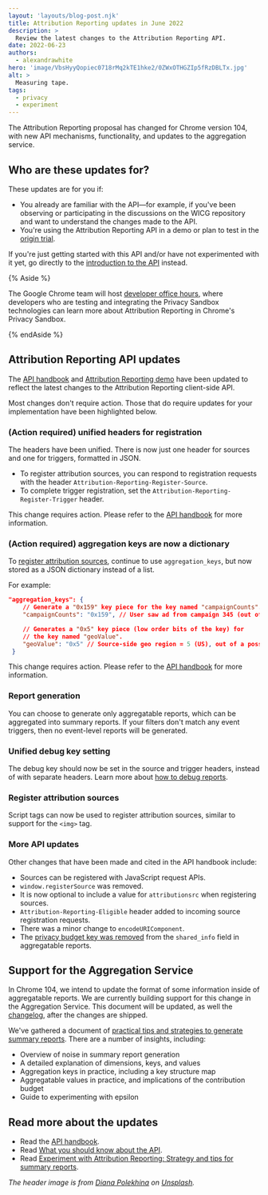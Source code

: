 ```yaml
---
layout: 'layouts/blog-post.njk'
title: Attribution Reporting updates in June 2022
description: >
  Review the latest changes to the Attribution Reporting API.
date: 2022-06-23
authors:
  - alexandrawhite
hero: 'image/VbsHyyQopiec0718rMq2kTE1hke2/0ZWxOTHGZIp5fRzDBLTx.jpg'
alt: >
  Measuring tape.
tags:
  - privacy
  - experiment
---
```


The Attribution Reporting proposal has changed for Chrome version 104, with new API mechanisms, functionality, and updates to the aggregation service.

## Who are these updates for?

These updates are for you if:

*  You already are familiar with the API—for example, if you've been observing
   or participating in the discussions on the WICG repository and want to
   understand the changes made to the API.
*  You're using the Attribution Reporting API in a demo or plan to test in the
   [origin trial](/blog/privacy-sandbox-unified-origin-trial/).

If you're just getting started with this API and/or have not experimented with
it yet, go directly to the [introduction to the
API](/docs/privacy-sandbox/attribution-reporting-introduction/) instead.

{% Aside %}

The Google Chrome team will host [developer office
hours](https://docs.google.com/document/d/14GNexALd7dLBJe-MdLFuAjiZI3EhfNvk8zTs5Ct6nnM/edit?usp=sharing),
where developers who are testing and integrating the Privacy Sandbox
technologies can learn more about Attribution Reporting in Chrome's Privacy
Sandbox.

{% endAside %}

## Attribution Reporting API updates

The [API handbook](https://docs.google.com/document/d/1BXchEk-UMgcr2fpjfXrQ3D8VhTR-COGYS1cwK_nyLfg/edit)
and [Attribution Reporting demo](https://github.com/GoogleChromeLabs/trust-safety-demo/pull/27/files)
have been updated to reflect the latest changes to the Attribution Reporting
client-side API.

Most changes don't require action. Those that do require updates for your
implementation have been highlighted below.

### (Action required) unified headers for registration

The headers have been unified. There is now just one header for sources and one
for triggers, formatted in JSON.

*  To register attribution sources, you can respond to registration requests
   with the header `Attribution-Reporting-Register-Source`. 
*  To complete trigger registration, set the
   `Attribution-Reporting-Register-Trigger` header.

This change requires action. Please refer to the
[API handbook](https://docs.google.com/document/d/1BXchEk-UMgcr2fpjfXrQ3D8VhTR-COGYS1cwK_nyLfg/edit)
for more information.

### (Action required) aggregation keys are now a dictionary

To [register attribution sources](https://github.com/GoogleChromeLabs/trust-safety-demo/blob/f653de6d9562c4c5f5ca04a1c89fd97c5aedce5a/conversion-measurement/adtech/server.js#L118),
continue to use `aggregation_keys`, but now stored as a JSON dictionary instead
of a list.

For example:

```json
"aggregation_keys": {
    // Generate a "0x159" key piece for the key named "campaignCounts".
    "campaignCounts": "0x159", // User saw ad from campaign 345 (out of 511)

    // Generates a "0x5" key piece (low order bits of the key) for 
    // the key named "geoValue".
    "geoValue": "0x5" // Source-side geo region = 5 (US), out of a possible ~100 regions
 }
```

This change requires action. Please refer to the
[API handbook](https://docs.google.com/document/d/1BXchEk-UMgcr2fpjfXrQ3D8VhTR-COGYS1cwK_nyLfg/edit)
for more information.

### Report generation

You can choose to generate only aggregatable reports, which can be aggregated
into summary reports. If your filters don't match any event triggers, then no
event-level reports will be generated.

### Unified debug key setting

The debug key should now be set in the source and trigger headers, instead of
with separate headers. Learn more about [how to debug
reports](https://docs.google.com/document/d/1PawakBkknAJQSGa-R8LyxLOwqGX4JDa5GZ5r6M-_E74/edit#heading=h.fvp017tkgw79).

### Register attribution sources

Script tags can now be used to register attribution sources, similar to support
for the `<img>` tag. 

### More API updates

Other changes that have been made and cited in the API handbook include:

*  Sources can be registered with JavaScript request APIs.
*  `window.registerSource` was removed.
*  It is now optional to include a value for `attributionsrc` when registering
   sources.
*  `Attribution-Reporting-Eligible` header added to incoming source
   registration requests.
*  There was a minor change to `encodeURIComponent`. 
*  The [privacy budget key was removed](https://github.com/WICG/attribution-reporting-api/pull/471)
   from the `shared_info` field in aggregatable reports.

## Support for the Aggregation Service

In Chrome 104, we intend to update the format of some information inside of
aggregatable reports. We are currently building support for this change in the
Aggregation Service. This document will be updated, as well the
[changelog](/docs/privacy-sandbox/attribution-reporting-updates/#changelog),
after the changes are shipped.

We've gathered a document of [practical tips and strategies to generate summary
reports](https://docs.google.com/document/d/1bU0a_njpDcRd9vDR0AJjwJjrf3Or8vAzyfuK8JZDEfo/edit?usp=sharing).
There are a number of insights, including:

*  Overview of noise in summary report generation
*  A detailed explanation of dimensions, keys, and values
*  Aggregation keys in practice, including a key structure map
*  Aggregatable values in practice, and implications of the contribution budget
*  Guide to experimenting with epsilon

## Read more about the updates

*  Read the [API handbook](https://docs.google.com/document/d/1BXchEk-UMgcr2fpjfXrQ3D8VhTR-COGYS1cwK_nyLfg/edit).
*  Read [What you should know about the API](https://docs.google.com/document/d/1lvrKd5Vv7SYLMGZb0Fz7bpGNEl0LOx9i1waAHw2sUg8/edit).
*  Read [Experiment with Attribution Reporting: Strategy and tips for summary reports](https://docs.google.com/document/d/1bU0a_njpDcRd9vDR0AJjwJjrf3Or8vAzyfuK8JZDEfo/edit?usp=sharing).

_The header image is from <a href="https://unsplash.com/@diana_pole">Diana Polekhina</a> on <a href="https://unsplash.com/">Unsplash</a>._
